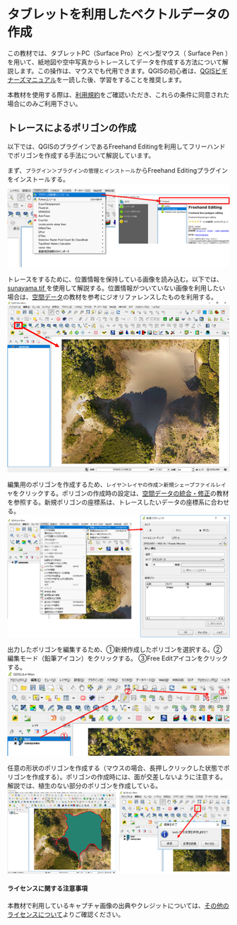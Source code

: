 # タブレットを利用したベクトルデータの作成
この教材では、タブレットPC（Surface Pro）とペン型マウス（ Surface Pen ）を用いて、紙地図や空中写真からトレースしてデータを作成する方法について解説します。この操作は、マウスでも代用できます。QGISの初心者は、[QGISビギナーズマニュアル]を一読した後、学習をすることを推奨します。

本教材を使用する際は、[利用規約]をご確認いただき、これらの条件に同意された場合にのみご利用下さい。

## トレースによるポリゴンの作成
以下では、QGISのプラグインであるFreehand Editingを利用してフリーハンドでポリゴンを作成する手法について解説しています。

まず、`プラグイン＞プラグインの管理とインストール`からFreehand Editingプラグインをインストールする。
![tablet](./pic/tablet_pic1.png)

トレースをするために、位置情報を保持している画像を読み込む。以下では、[sunayama.tif ](https://github.com/gis-oer/datasets/blob/master/raster/sunayama.tif)を使用して解説する。位置情報がついていない画像を利用したい場合は、[空間データ]の教材を参考にジオリファレンスしたものを利用する。
![tablet](./pic/tablet_pic2.png)

編集用のポリゴンを作成するため、`レイヤ＞レイヤの作成＞新規シェープファイルレイヤ`をクリックする。ポリゴンの作成時の設定は、[空間データの統合・修正]の教材を参照する。新規ポリゴンの座標系は、トレースしたいデータの座標系に合わせる。
![tablet](./pic/tablet_pic3.png)

出力したポリゴンを編集するため、①新規作成したポリゴンを選択する。② 編集モード（鉛筆アイコン）をクリックする。 ③Free Editアイコンをクリックする。
![tablet](./pic/tablet_pic4.png)

任意の形状のポリゴンを作成する（マウスの場合、長押しクリックした状態でポリゴンを作成する）。ポリゴンの作成時には、面が交差しないように注意する。解説では、植生のない部分のポリゴンを作成している。
![tablet](./pic/tablet_pic5.png)

#### ライセンスに関する注意事項
本教材で利用しているキャプチャ画像の出典やクレジットについては、[その他のライセンスについて]よりご確認ください。

[その他のライセンスについて]:../../license.md
[▲メニューへもどる]:./tablet.md#Menu
[QGISビギナーズマニュアル]:../../QGIS/QGIS.md
[空間データの統合・修正]:../../10/10.md
[利用規約]:../../policy.md
[利用規約]:../../../policy.md
[その他のライセンスについて]:../../license.md
[よくある質問とエラー]:../../questions/questions.md

[GISの基本概念]:../../00/00.md
[QGISビギナーズマニュアル]:../../QGIS/QGIS.md
[GRASSビギナーズマニュアル]:../../GRASS/GRASS.md
[リモートセンシングとその解析]:../../06/06.md
[既存データの地図データと属性データ]:../../07/07.md
[空間データ]:../../08/08.md
[空間データベース]:../../09/09.md
[空間データの統合・修正]:../../10/10.md
[基本的な空間解析]:../../11/11.md
[ネットワーク分析]:../../12/12.md
[領域分析]:../../13/13.md
[点データの分析]:../../14/14.md
[ラスタデータの分析]:../../15/15.md
[傾向面分析]:../../16/16.md
[空間的自己相関]:../../17/17.md
[空間補間]:../../18/18.md
[空間相関分析]:../../19/19.md
[空間分析におけるスケール]:../../20/20.md
[視覚的伝達]:../../21/21.md
[参加型GISと社会貢献]:../../26/26.md

[地理院地図]:https://maps.gsi.go.jp
[e-Stat]:https://www.e-stat.go.jp/
[国土数値情報]:http://nlftp.mlit.go.jp/ksj/
[基盤地図情報]:http://www.gsi.go.jp/kiban/
[地理院タイル]:http://maps.gsi.go.jp/development/ichiran.html

[課題ページ_QGISビギナーズマニュアル]:../../tasks/t_qgis_entry.md
[課題ページ_GRASSビギナーズマニュアル]:../../tasks/t_grass_entry.md
[課題ページ_リモートセンシングとその解析]:../../tasks/t_06.md
[課題ページ_既存データの地図データと属性データ]:../../tasks/t_07.md
[課題ページ_空間データ]:../../tasks/t_08.md
[課題ページ_空間データベース]:../../tasks/t_09.md
[課題ページ_空間データの統合・修正]:../../tasks/t_10.md
[課題ページ_基本的な空間解析]:../../tasks/t_11.md
[課題ページ_ネットワーク分析]:../../tasks/t_12.md
[課題ページ_基本的な空間解析]:../../tasks/t_13.md
[課題ページ_点データの分析]:../../tasks/t_14.md
[課題ページ_ラスタデータの分析]:../../tasks/t_15.md
[課題ページ_空間補間]:../../tasks/t_18.md
[課題ページ_視覚的伝達]:../../tasks/t_21.md
[課題ページ_参加型GISと社会貢献]:../../tasks/t_26.md

